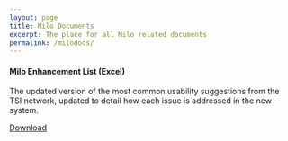 ```yaml
---
layout: page
title: Milo Documents
excerpt: The place for all Milo related documents
permalink: /milodocs/
---
```


#### Milo Enhancement List (Excel)

The updated version of the most common usability suggestions from the TSI network, updated to detail how each issue is addressed in the new system.

<a class="btn btn-primary btn-lg" href="/documents/Milo enhancement list MUG March 15.xlsx">Download</a>
